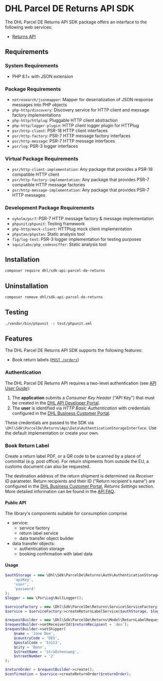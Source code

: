 # DHL Parcel DE Returns API SDK

The DHL Parcel DE Returns API SDK package offers an interface to the following web services:

- [Returns API](https://developer.dhl.com/api-reference/dhl-parcel-de-returns-post-parcel-germany)

## Requirements

### System Requirements

- PHP 8.1+ with JSON extension

### Package Requirements

- `netresearch/jsonmapper`: Mapper for deserialization of JSON response messages into PHP objects
- `php-http/discovery`: Discovery service for HTTP client and message factory implementations
- `php-http/httplug`: Pluggable HTTP client abstraction
- `php-http/logger-plugin`: HTTP client logger plugin for HTTPlug
- `psr/http-client`: PSR-18 HTTP client interfaces
- `psr/http-factory`: PSR-7 HTTP message factory interfaces
- `psr/http-message`: PSR-7 HTTP message interfaces
- `psr/log`: PSR-3 logger interfaces

### Virtual Package Requirements

- `psr/http-client-implementation`: Any package that provides a PSR-18 compatible HTTP client
- `psr/http-factory-implementation`: Any package that provides PSR-7 compatible HTTP message factories
- `psr/http-message-implementation`: Any package that provides PSR-7 HTTP messages

### Development Package Requirements

- `nyholm/psr7`: PSR-7 HTTP message factory & message implementation
- `phpunit/phpunit`: Testing framework
- `php-http/mock-client`: HTTPlug mock client implementation
- `phpstan/phpstan`: Static analysis tool
- `fig/log-test`: PSR-3 logger implementation for testing purposes
- `squizlabs/php_codesniffer`: Static analysis tool

## Installation

```bash
composer require dhl/sdk-api-parcel-de-returns
```

## Uninstallation

```bash
composer remove dhl/sdk-api-parcel-de-returns
```

## Testing

```bash
./vendor/bin/phpunit -c test/phpunit.xml
```

## Features

The DHL Parcel DE Returns API SDK supports the following features:

* Book return labels ([`POST /orders`](https://developer.dhl.com/api-reference/dhl-parcel-de-returns-post-parcel-germany#operations-Orders-createReturnOrder))

### Authentication

The DHL Parcel DE Returns API requires a two-level authentication
(see [API User Guide](https://developer.dhl.com/api-reference/dhl-parcel-de-returns-post-parcel-germany#get-started-section/user-guide)):

1. The **application** submits a _Consumer Key Header_ ("API Key") that must be
   created in the [DHL API Developer Portal](https://developer.dhl.com/user/apps).
2. The **user** is identified via _HTTP Basic Authentication_ with credentials
   configured in the [DHL Business Customer Portal](https://geschaeftskunden.dhl.de/).

These credentials are passed to the SDK via `\Dhl\Sdk\ParcelDe\Returns\Api\Data\AuthenticationStorageInterface`.
Use the default implementation or create your own.

### Book Return Label

Create a return label PDF, or a QR code to be scanned by a place of committal
(e.g. post office). For return shipments from outside the EU, a customs document
can also be requested.

The destination address of the return shipment is determined via _Receiver ID_
parameter. Return recipients and their ID ("Return recipient's name") are
configured in the [DHL Business Customer Portal](https://geschaeftskunden.dhl.de/),
_Returns Settings_ section. More detailed information can be found in the
[API FAQ](https://developer.dhl.com/api-reference/dhl-parcel-de-returns-post-parcel-germany#additional-information-section/faq--returns-recipients).

#### Public API

The library's components suitable for consumption comprise

* service:
    * service factory
    * return label service
    * data transfer object builder
* data transfer objects:
    * authentication storage
    * booking confirmation with label data

#### Usage

```php
$authStorage = new \Dhl\Sdk\ParcelDe\Returns\Auth\AuthenticationStorage(
    'apiKey',
    'user',
    'password'
);
$logger = new \Psr\Log\NullLogger();

$serviceFactory = new \Dhl\Sdk\ParcelDe\Returns\Service\ServiceFactory();
$service = $serviceFactory->createReturnLabelService($authStorage, $logger, $sandbox = true);

$requestBuilder = new \Dhl\Sdk\ParcelDe\Returns\Model\ReturnLabelRequestBuilder();
$requestBuilder->setReceiverId($returnRecipient = 'deu');
$requestBuilder->setShipper(
    $name = 'Jane Doe',
    $countryCode = 'DEU',
    $postalCode = '53113',
    $city = 'Bonn',
    $streetName = 'Sträßchensweg',
    $streetNumber = '2'
);

$returnOrder = $requestBuilder->create();
$confirmation = $service->createReturnOrder($returnOrder);
```
